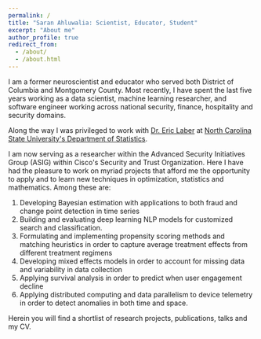 ```yaml
---
permalink: /
title: "Saran Ahluwalia: Scientist, Educator, Student"
excerpt: "About me"
author_profile: true
redirect_from: 
  - /about/
  - /about.html
---
```



<!-- Greetings and welcome!
====== -->
I am a former neuroscientist and educator who served both District of Columbia and Montgomery County. Most recently, I have spent the last five years working as a data scientist, machine learning researcher, and software engineer working across national security, finance, hospitality and security domains.

Along the way I was privileged to work with [Dr. Eric Laber](http://www.laber-labs.com/) at [North Carolina State University's Department of Statistics](https://statistics.sciences.ncsu.edu/).

 I am now serving as a researcher within the Advanced Security Initiatives Group (ASIG) within Cisco's Security and Trust Organization. Here I have had the pleasure to work on myriad projects that afford me the opportunity to apply and to learn new techniques in optimization, statistics and mathematics. Among these are: 

1. Developing Bayesian estimation with applications to both fraud and change point detection in time series
2. Building and evaluating deep learning NLP models for customized search and classification.
3. Formulating and implementing propensity scoring methods and matching heuristics in order to capture average treatment effects from different treatment regimens
4. Developing mixed effects models in order to account for missing data and variability in data collection
5. Applying survival analysis in order to predict when user engagement decline
6. Applying distributed computing and data parallelism to device telemetry in order to detect anomalies in both time and space.

Herein you will find a shortlist of research projects, publications, talks and my CV.

<!-- Example: editing a markdown file for a talk
![Editing a markdown file for a talk](/images/editing-talk.png) -->

